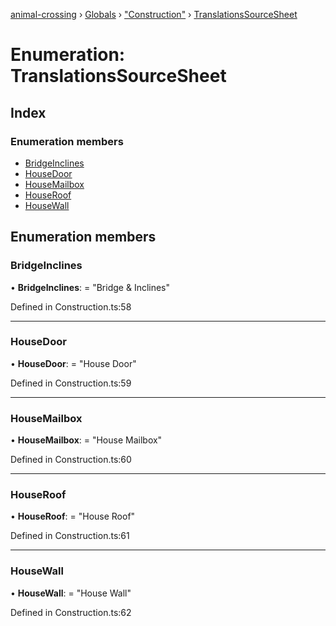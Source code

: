 [animal-crossing](../README.md) › [Globals](../globals.md) › ["Construction"](../modules/_construction_.md) › [TranslationsSourceSheet](_construction_.translationssourcesheet.md)

# Enumeration: TranslationsSourceSheet

## Index

### Enumeration members

* [BridgeInclines](_construction_.translationssourcesheet.md#bridgeinclines)
* [HouseDoor](_construction_.translationssourcesheet.md#housedoor)
* [HouseMailbox](_construction_.translationssourcesheet.md#housemailbox)
* [HouseRoof](_construction_.translationssourcesheet.md#houseroof)
* [HouseWall](_construction_.translationssourcesheet.md#housewall)

## Enumeration members

###  BridgeInclines

• **BridgeInclines**: = "Bridge & Inclines"

Defined in Construction.ts:58

___

###  HouseDoor

• **HouseDoor**: = "House Door"

Defined in Construction.ts:59

___

###  HouseMailbox

• **HouseMailbox**: = "House Mailbox"

Defined in Construction.ts:60

___

###  HouseRoof

• **HouseRoof**: = "House Roof"

Defined in Construction.ts:61

___

###  HouseWall

• **HouseWall**: = "House Wall"

Defined in Construction.ts:62
